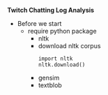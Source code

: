 **Twitch Chatting Log Analysis**

- Before we start
   - require python package
      - nltk
      - download nltk corpus
          ```
          import nltk
          nltk.download()
          ```
      - gensim
      - textblob
      
